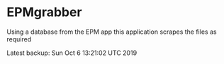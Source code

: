 # EPMgrabber
Using a database from the EPM app this application scrapes the files as required


Latest backup: Sun Oct 6 13:21:02 UTC 2019
